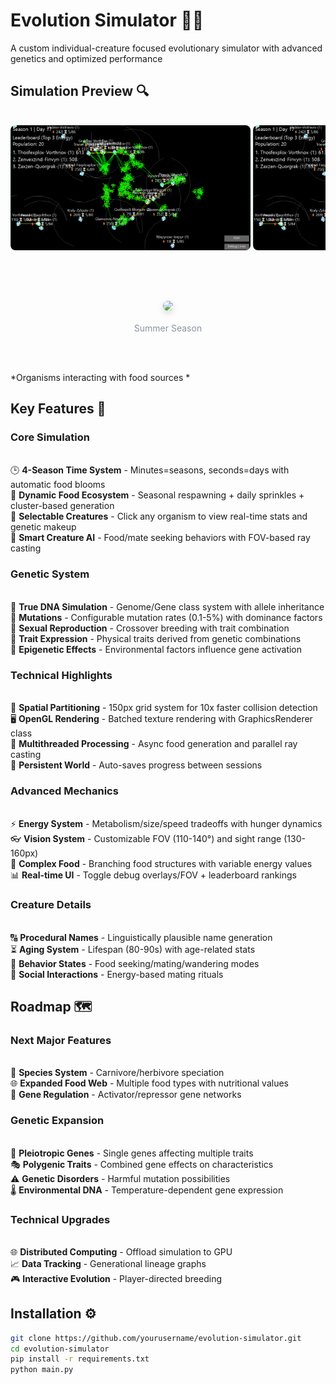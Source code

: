 # Evolution Simulator 🌱🧬

A custom individual-creature focused evolutionary simulator with advanced genetics and optimized performance

## Simulation Preview 🔍

<div style="display: flex; overflow-x: auto; gap: 16px; padding: 16px 0;">
  <div style="flex: 0 0 auto; min-width: 300px; text-align: left;">
    <img src="./images/1.png" style="height: 200px; border-radius: 8px;">
    <img src="./images/1.png" style="height: 200px; border-radius: 8px;">
    <img src="./images/1.png" style="height: 200px; border-radius: 8px;">
    <p> </p>
  </div>
</div>
<div style="position: relative; width: 100%; margin: 2rem 0;">
  <div style="display: flex; overflow-x: auto; scroll-snap-type: x mandatory; gap: 2rem; padding: 1rem 0; scrollbar-width: none;">    
    <div style="flex: 0 0 100%; scroll-snap-align: start; text-align: center;">
      <img src="./images/summer.png" 
           style="max-width: 800px; width: 90%; height: auto; border-radius: 8px; box-shadow: 0 4px 12px rgba(0,0,0,0.15);">
      <p style="color: #8b949e; margin-top: 1rem;">Summer Season</p>
    </div>
    <div style="flex: 0 0 100%; scroll-snap-align: start; text-align: center;">
      <img src="./images/winter.png"
           style="max-width: 800px; width: 90%; height: auto; border-radius: 8px; box-shadow: 0 4px 12px rgba(0,0,0,0.15);">
      <p style="color: #8b949e; margin-top: 1rem;">Winter Season</p>
    </div>
    <!-- Add more images using same structure -->    
  </div>
</div>
*Organisms interacting with food sources *

## Key Features 🔑

### Core Simulation
<br>🕒 **4-Season Time System** - Minutes=seasons, seconds=days with automatic food blooms<br>
🌾 **Dynamic Food Ecosystem** - Seasonal respawning + daily sprinkles + cluster-based generation<br>
👀 **Selectable Creatures** - Click any organism to view real-time stats and genetic makeup<br>
🧠 **Smart Creature AI** - Food/mate seeking behaviors with FOV-based ray casting

### Genetic System
<br>🧬 **True DNA Simulation** - Genome/Gene class system with allele inheritance<br>
🎲 **Mutations** - Configurable mutation rates (0.1-5%) with dominance factors<br>
💞 **Sexual Reproduction** - Crossover breeding with trait combination<br>
🌈 **Trait Expression** - Physical traits derived from genetic combinations<br>
📜 **Epigenetic Effects** - Environmental factors influence gene activation

### Technical Highlights
<br>🚀 **Spatial Partitioning** - 150px grid system for 10x faster collision detection<br>
🖥️ **OpenGL Rendering** - Batched texture rendering with GraphicsRenderer class<br>
🧵 **Multithreaded Processing** - Async food generation and parallel ray casting<br>
💾 **Persistent World** - Auto-saves progress between sessions

### Advanced Mechanics
<br>⚡ **Energy System** - Metabolism/size/speed tradeoffs with hunger dynamics<br>
👓 **Vision System** - Customizable FOV (110-140°) and sight range (130-160px)<br>
🍎 **Complex Food** - Branching food structures with variable energy values<br>
📊 **Real-time UI** - Toggle debug overlays/FOV + leaderboard rankings

### Creature Details
<br>🔠 **Procedural Names** - Linguistically plausible name generation<br>
⏳ **Aging System** - Lifespan (80-90s) with age-related stats<br>
🎯 **Behavior States** - Food seeking/mating/wandering modes<br>
👥 **Social Interactions** - Energy-based mating rituals

## Roadmap 🗺️

### Next Major Features
<br>🦖 **Species System** - Carnivore/herbivore speciation<br>
🌐 **Expanded Food Web** - Multiple food types with nutritional values<br>
🧬 **Gene Regulation** - Activator/repressor gene networks

### Genetic Expansion
<br>🧩 **Pleiotropic Genes** - Single genes affecting multiple traits<br>
🎭 **Polygenic Traits** - Combined gene effects on characteristics<br>
⚠️ **Genetic Disorders** - Harmful mutation possibilities<br>
🌡️ **Environmental DNA** - Temperature-dependent gene expression

### Technical Upgrades
<br>🌐 **Distributed Computing** - Offload simulation to GPU<br>
📈 **Data Tracking** - Generational lineage graphs<br>
🎮 **Interactive Evolution** - Player-directed breeding

## Installation ⚙️

```bash
git clone https://github.com/yourusername/evolution-simulator.git
cd evolution-simulator
pip install -r requirements.txt
python main.py
```
